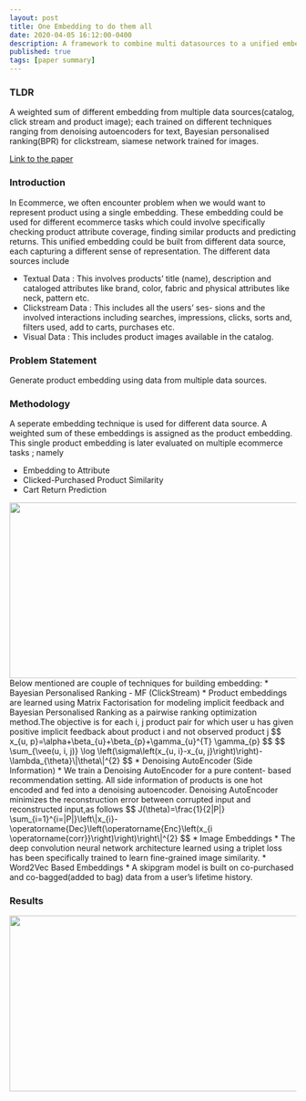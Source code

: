```yaml
---
layout: post
title: One Embedding to do them all
date: 2020-04-05 16:12:00-0400
description: A framework to combine multi datasources to a unified embedding for products on e-commerce. These datasource could include catalog text data, user click stream data or product images.
published: true
tags: [paper summary]
---
```



### TLDR 
A weighted sum of different embedding from multiple data sources(catalog, click stream and product image); each trained on different techniques ranging from denoising autoencoders for text, Bayesian personalised ranking(BPR) for clickstream, siamese network trained for images.

[Link to the paper](https://arxiv.org/abs/1906.12120)

### Introduction
In Ecommerce, we often encounter problem when we would want to represent product using a single embedding. These embedding could be used for different ecommerce tasks which could involve specifically checking product attribute coverage, finding similar products and predicting returns. This unified embedding could be built from different data source, each capturing a different sense of representation. The different data sources include 
* Textual Data : This involves products’ title (name), description and cataloged attributes like brand, color, fabric and physical attributes like neck, pattern etc.
* Clickstream Data : This includes all the users’ ses- sions and the involved interactions including searches, impressions, clicks, sorts and, filters used, add to carts, purchases etc.
* Visual Data : This includes product images available in the catalog.

### Problem Statement
Generate product embedding using data from multiple data sources.

### Methodology 
A seperate embedding technique is used for different data source. A weighted sum of these embeddings is assigned as the product embedding. This single product embedding is later evaluated on multiple ecommerce tasks ; namely 
* Embedding to Attribute
* Clicked-Purchased Product Similarity
* Cart Return Prediction
<div class="img_row">
    <img class="col three" src="{{ site.baseurl }}/assets/img/one-embedding-to-do-them-all/various_techniques.png" width="719" height="308">
</div>
Below mentioned are couple of techniques for building embedding:
* Bayesian Personalised Ranking - MF (ClickStream)
	* Product embeddings are learned using Matrix Factorisation for modeling implicit feedback and Bayesian Personalised Ranking as a pairwise ranking optimization method.The objective is for each i, j product pair for which user u has given positive implicit feedback about product i and not observed product j
	$$ x_{u, p}=\alpha+\beta_{u}+\beta_{p}+\gamma_{u}^{T} \gamma_{p} $$
	$$ \sum_{\vee(u, i, j)} \log \left(\sigma\left(x_{u, i}-x_{u, j}\right)\right)-\lambda_{\theta}\|\theta\|^{2} $$
* Denoising AutoEncoder  (Side Information)
	* We train a Denoising AutoEncoder for a pure content- based recommendation setting. All side information of products is one hot encoded and fed into a denoising autoencoder. Denoising AutoEncoder minimizes the reconstruction error between corrupted input and reconstructed input,as follows $$
J(\theta)=\frac{1}{2|P|} \sum_{i=1}^{i=|P|}\left\|x_{i}-\operatorname{Dec}\left(\operatorname{Enc}\left(x_{i \operatorname{corr}}\right)\right)\right\|^{2}
$$
* Image Embeddings 
	* The deep convolution neural network architecture learned using a triplet loss has been specifically trained to learn fine-grained image similarity.
* Word2Vec Based Embeddings
	* A skipgram model is built on co-purchased and co-bagged(added to bag) data from a user’s lifetime history. 

### Results 
<div class="img_row">
    <img class="col three" src="{{ site.baseurl }}/assets/img/one-embedding-to-do-them-all/Results.png" width="719" height="308">
</div>
